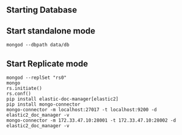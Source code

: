 Starting Database
---------------------

## Start standalone mode
```
mongod --dbpath data/db
```

## Start Replicate mode
```
mongod --replSet "rs0"
mongo
rs.initiate()
rs.conf()
pip install elastic-doc-manager[elastic2]
pip install mongo-connector
mongo-connector -m localhost:27017 -t localhost:9200 -d elastic2_doc_manager -v 
mongo-connector -m 172.33.47.10:28001 -t 172.33.47.10:28002 -d elastic2_doc_manager -v
```
